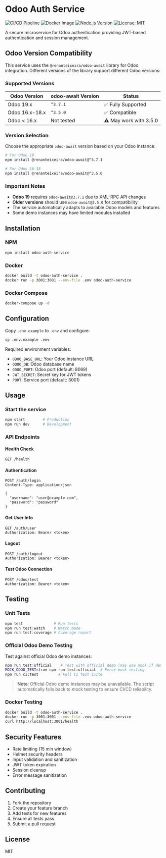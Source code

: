 # Odoo Auth Service

[![CI/CD Pipeline](https://github.com/renanteixeira/odoo-await-auth-service/workflows/🚀%20Odoo%20Auth%20Service%20CI/CD/badge.svg)](https://github.com/renanteixeira/odoo-await-auth-service/actions)
[![Docker Image](https://img.shields.io/badge/docker-renanteixeira%2Fodoo--auth--service-blue.svg)](https://hub.docker.com/r/renanteixeira/odoo-auth-service)
[![Node.js Version](https://img.shields.io/badge/node-%3E%3D18.0.0-brightgreen.svg)](https://nodejs.org/)
[![License: MIT](https://img.shields.io/badge/License-MIT-yellow.svg)](https://opensource.org/licenses/MIT)

A secure microservice for Odoo authentication providing JWT-based authentication and session management.

## Odoo Version Compatibility

This service uses the `@renanteixeira/odoo-await` library for Odoo integration. Different versions of the library support different Odoo versions:

### Supported Versions

| Odoo Version | odoo-await Version | Status |
|-------------|-------------------|--------|
| Odoo 19.x   | `^3.7.1`         | ✅ Fully Supported |
| Odoo 16.x-18.x | `^3.5.0`       | ✅ Compatible |
| Odoo < 16.x | Not tested       | ⚠️ May work with 3.5.0 |

### Version Selection

Choose the appropriate `odoo-await` version based on your Odoo instance:

```bash
# For Odoo 19
npm install @renanteixeira/odoo-await@^3.7.1

# For Odoo 16-18
npm install @renanteixeira/odoo-await@^3.5.0
```

### Important Notes

- **Odoo 19** requires `odoo-await@3.7.1` due to XML-RPC API changes
- **Older versions** should use `odoo-await@3.5.0` for compatibility
- The service automatically adapts to available Odoo models and features
- Some demo instances may have limited modules installed

## Installation

### NPM
```bash
npm install odoo-auth-service
```

### Docker
```bash
docker build -t odoo-auth-service .
docker run -p 3001:3001 --env-file .env odoo-auth-service
```

### Docker Compose
```bash
docker-compose up -d
```

## Configuration

Copy `.env.example` to `.env` and configure:

```bash
cp .env.example .env
```

Required environment variables:
- `ODOO_BASE_URL`: Your Odoo instance URL
- `ODOO_DB`: Odoo database name
- `ODOO_PORT`: Odoo port (default: 8069)
- `JWT_SECRET`: Secret key for JWT tokens
- `PORT`: Service port (default: 3001)

## Usage

### Start the service
```bash
npm start        # Production
npm run dev      # Development
```

### API Endpoints

#### Health Check
```http
GET /health
```

#### Authentication
```http
POST /auth/login
Content-Type: application/json

{
  "username": "user@example.com",
  "password": "password"
}
```

#### Get User Info
```http
GET /auth/user
Authorization: Bearer <token>
```

#### Logout
```http
POST /auth/logout
Authorization: Bearer <token>
```

#### Test Odoo Connection
```http
POST /odoo/test
Authorization: Bearer <token>
```

## Testing

### Unit Tests
```bash
npm test              # Run tests
npm run test:watch    # Watch mode
npm run test:coverage # Coverage report
```

### Official Odoo Demo Testing
Test against official Odoo demo instances:
```bash
npm run test:official    # Test with official demo (may use mock if demo unavailable)
MOCK_ODOO_TEST=true npm run test:official  # Force mock testing
npm run ci:test         # Full CI test suite
```

> **Note**: Official Odoo demo instances may be unavailable. The script automatically falls back to mock testing to ensure CI/CD reliability.

### Docker Testing
```bash
docker build -t odoo-auth-service .
docker run -p 3001:3001 --env-file .env odoo-auth-service
curl http://localhost:3001/health
```

## Security Features

- Rate limiting (15 min window)
- Helmet security headers
- Input validation and sanitization
- JWT token expiration
- Session cleanup
- Error message sanitization

## Contributing

1. Fork the repository
2. Create your feature branch
3. Add tests for new features
4. Ensure all tests pass
5. Submit a pull request

## License

MIT
